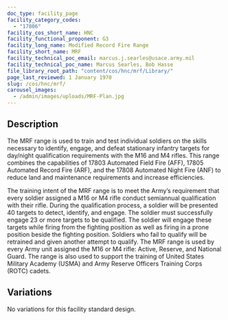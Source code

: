 ```yaml
---
doc_type: facility_page
facility_category_codes:
  - "17806"
facility_cos_short_name: HNC
facility_functional_proponent: G3
facility_long_name: Modified Record Fire Range
facility_short_name: MRF
facility_technical_poc_email: marcus.j.searles@usace.army.mil
facility_technical_poc_name: Marcus Searles, Bob Hasse
file_library_root_path: "content/cos/hnc/mrf/Library/"
page_last_reviewed: 1 January 1970
slug: /cos/hnc/mrf/
carousel_images:
  - /admin/images/uploads/MRF-Plan.jpg
---
```


## Description

The MRF range is used to train and test individual soldiers on the skills necessary to identify, engage, and defeat stationary infantry targets for day/night qualification requirements with the M16 and M4 rifles. This range combines the capabilities of 17803 Automated Field Fire (AFF), 17805 Automated Record Fire (ARF), and the 17808 Automated Night Fire (ANF) to reduce land and maintenance requirements and increase efficiencies.

The training intent of the MRF range is to meet the Army’s requirement that every soldier assigned a M16 or M4 rifle conduct semiannual qualification with their rifle. During the qualification process, a soldier will be presented 40 targets to detect, identify, and engage. The soldier must successfully engage 23 or more targets to be qualified. The soldier will engage these targets while firing from the fighting position as well as firing in a prone position beside the fighting position. Soldiers who fail to qualify will be retrained and given another attempt to qualify.
The MRF range is used by every Army unit assigned the M16 or M4 rifle: Active, Reserve, and National Guard. The range is also used to support the training of United States Military Academy (USMA) and Army Reserve Officers Training Corps (ROTC) cadets.

## Variations

No variations for this facility standard design.
